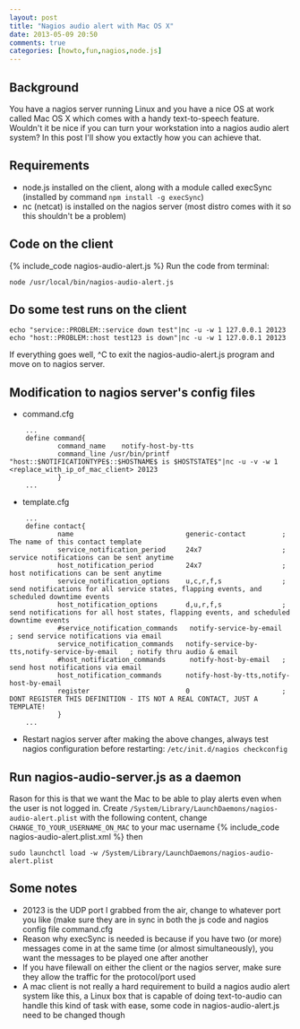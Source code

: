 ```yaml
---
layout: post
title: "Nagios audio alert with Mac OS X"
date: 2013-05-09 20:50
comments: true
categories: [howto,fun,nagios,node.js]
---
```

## Background
You have a nagios server running Linux and you have a nice OS at work called Mac OS X which comes with a handy text-to-speech feature. Wouldn't it be nice if you can turn your workstation into a nagios audio alert system? In this post I'll show you extactly how you can achieve that.

## Requirements
- node.js installed on the client, along with a module called execSync (installed by command `npm install -g execSync`)
- nc (netcat) is installed on the nagios server (most distro comes with it so this shouldn't be a problem)

## Code on the client
{% include_code nagios-audio-alert.js %}
Run the code from terminal:
```
node /usr/local/bin/nagios-audio-alert.js
```
## Do some test runs on the client

```
echo "service::PROBLEM::service down test"|nc -u -w 1 127.0.0.1 20123
echo "host::PROBLEM::host test123 is down"|nc -u -w 1 127.0.0.1 20123
```

If everything goes well, ^C to exit the nagios-audio-alert.js program and move on to nagios server.

## Modification to nagios server's config files

- command.cfg

```
	...
	define command{
			command_name    notify-host-by-tts
			command_line /usr/bin/printf "host::$NOTIFICATIONTYPE$::$HOSTNAME$ is $HOSTSTATE$"|nc -u -v -w 1 <replace_with_ip_of_mac_client> 20123
			}
	...
```
- template.cfg

```
	...
	define contact{
			name                            generic-contact         ; The name of this contact template
			service_notification_period     24x7                    ; service notifications can be sent anytime
			host_notification_period        24x7                    ; host notifications can be sent anytime
			service_notification_options    u,c,r,f,s               ; send notifications for all service states, flapping events, and scheduled downtime events
			host_notification_options       d,u,r,f,s               ; send notifications for all host states, flapping events, and scheduled downtime events
			#service_notification_commands   notify-service-by-email        ; send service notifications via email
			service_notification_commands   notify-service-by-tts,notify-service-by-email	; notify thru audio & email
			#host_notification_commands      notify-host-by-email   ; send host notifications via email
			host_notification_commands      notify-host-by-tts,notify-host-by-email
			register                        0                       ; DONT REGISTER THIS DEFINITION - ITS NOT A REAL CONTACT, JUST A TEMPLATE!
			}
	...
```

- Restart nagios server after making the above changes, always test nagios configuration before restarting: `/etc/init.d/nagios checkconfig`

## Run nagios-audio-server.js as a daemon
Rason for this is that we want the Mac to be able to play alerts even when the user is not logged in. Create `/System/Library/LaunchDaemons/nagios-audio-alert.plist` with the following content, change `CHANGE_TO_YOUR_USERNAME_ON_MAC` to your mac username
{% include_code nagios-audio-alert.plist.xml %}
then
```
sudo launchctl load -w /System/Library/LaunchDaemons/nagios-audio-alert.plist
```

## Some notes
- 20123 is the UDP port I grabbed from the air, change to whatever port you like (make sure they are in sync in both the js code and nagios config file command.cfg
- Reason why execSync is needed is because if you have two (or more) messages come in at the same time (or almost simultaneously), you want the messages to be played one after another
- If you have filewall on either the client or the nagios server, make sure they allow the traffic for the protocol/port used
- A mac client is not really a hard requirement to build a nagios audio alert system like this, a Linux box that is capable of doing text-to-audio can handle this kind of task with ease, some code in nagios-audio-alert.js need to be changed though
